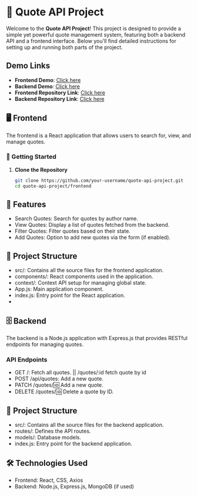 # 📜 Quote API Project

Welcome to the **Quote API Project**! This project is designed to provide a simple yet powerful quote management system, featuring both a backend API and a frontend interface. Below you'll find detailed instructions for setting up and running both parts of the project.

## Demo Links
- **Frontend Demo**: [Click here](https://quote-api-frontend-lt1d.vercel.app/)
- **Backend Demo**: [Click here](https://quote-api-backend.vercel.app/)
- **Frontend Repository Link**: [Click here](https://github.com/nks854338/QuoteAPIFrontend)
- **Backend Repository Link**: [Click here](https://github.com/nks854338/QuoteAPIBackend)

## 🖥️ Frontend

The frontend is a React application that allows users to search for, view, and manage quotes.

### 🚀 Getting Started

1. **Clone the Repository**
   ```bash
   git clone https://github.com/your-username/quote-api-project.git
   cd quote-api-project/frontend
   
## 🔧 Features
- Search Quotes: Search for quotes by author name.
- View Quotes: Display a list of quotes fetched from the backend.
- Filter Quotes: Filter quotes based on their state.
- Add Quotes: Option to add new quotes via the form (if enabled).
  
## 📂 Project Structure
- src/: Contains all the source files for the frontend application.
- components/: React components used in the application.
- context/: Context API setup for managing global state.
- App.js: Main application component.
- index.js: Entry point for the React application.
- 
## 🗄️ Backend
The backend is a Node.js application with Express.js that provides RESTful endpoints for managing quotes.

### API Endpoints
- GET /: Fetch all quotes.  ||  /quotes/:id fetch quote by id
- POST /api/quotes: Add a new quote.
- PATCH /quotes/:id: Add a new quote.
- DELETE /quotes/:id: Delete a quote by ID.

## 📂 Project Structure
- src/: Contains all the source files for the backend application.
- routes/: Defines the API routes.
- models/: Database models.
- index.js: Entry point for the backend application.
  
## 🛠️ Technologies Used
- Frontend: React, CSS, Axios
- Backend: Node.js, Express.js, MongoDB (if used)
